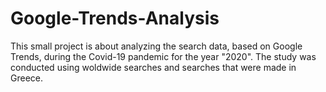 # Google-Trends-Analysis
This small project is about analyzing the search data, based on Google Trends, during the Covid-19 pandemic for the year "2020". The study was conducted using woldwide searches and searches that were made in Greece.
